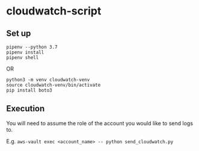 # cloudwatch-script

## Set up

```
pipenv --python 3.7
pipenv install
pipenv shell
```

OR 
```
python3 -m venv cloudwatch-venv
source cloudwatch-venv/bin/activate
pip install boto3
```

## Execution

You will need to assume the role of the account you would like to send logs to.

E.g. `aws-vault exec <account_name> -- python send_cloudwatch.py`
